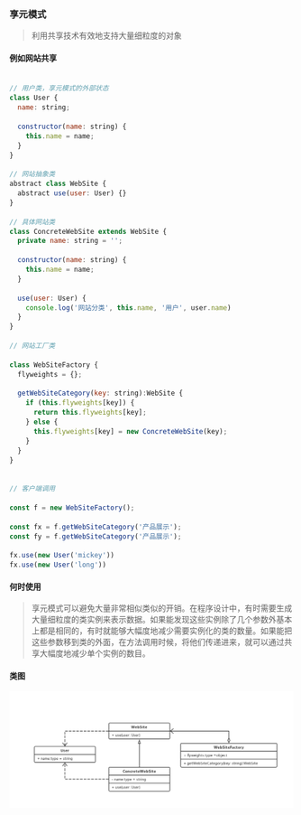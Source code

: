 ### 享元模式
> 利用共享技术有效地支持大量细粒度的对象

#### 例如网站共享

```js

// 用户类，享元模式的外部状态
class User {
  name: string;

  constructor(name: string) {
    this.name = name;
  }
}

// 网站抽象类
abstract class WebSite {
  abstract use(user: User) {}
}

// 具体网站类
class ConcreteWebSite extends WebSite {
  private name: string = '';
  
  constructor(name: string) {
    this.name = name;
  }

  use(user: User) {
    console.log('网站分类', this.name, '用户', user.name)
  }
}

// 网站工厂类

class WebSiteFactory {
  flyweights = {};

  getWebSiteCategory(key: string):WebSite {
    if (this.flyweights[key]) {
      return this.flyweights[key];
    } else {
      this.flyweights[key] = new ConcreteWebSite(key);
    }
  }
}


// 客户端调用

const f = new WebSiteFactory();

const fx = f.getWebSiteCategory('产品展示');
const fy = f.getWebSiteCategory('产品展示');

fx.use(new User('mickey'))
fx.use(new User('long'))
```

#### 何时使用

> 享元模式可以避免大量非常相似类似的开销。在程序设计中，有时需要生成大量细粒度的类实例来表示数据。如果能发现这些实例除了几个参数外基本上都是相同的，有时就能够大幅度地减少需要实例化的类的数量。如果能把这些参数移到类的外面，在方法调用时候，将他们传递进来，就可以通过共享大幅度地减少单个实例的数目。

#### 类图

![avatar](./images/26.png)